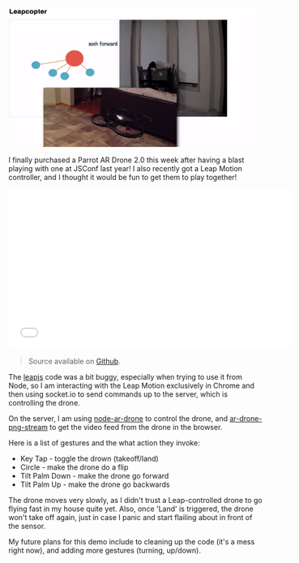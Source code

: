 ![Leapcopter in Action](images/leapcopter.png)

I finally purchased a Parrot AR Drone 2.0 this week after having a blast
playing with one at JSConf last year! I also recently got a Leap Motion
controller, and I thought it would be fun to get them to play together!

<iframe width="560" height="315" src="//www.youtube.com/embed/wRECaiWOaIA" frameborder="0"
allowfullscreen></iframe>

> Source available on [Github](https://github.com/nicknisi/leapcopter).

The [leapjs](https://github.com/leapmotion/leapjs) code was a bit buggy, especially when trying to use it from
Node, so I am interacting with the Leap Motion exclusively in Chrome and
then using socket.io to send commands up to the server, which is
controlling the drone.

On the server, I am using [node-ar-drone](https://github.com/felixge/node-ar-drone) to control the drone, and
[ar-drone-png-stream](https://github.com/Soarez/ar-drone-png-stream) to
get the video feed from the drone in the browser.

Here is a list of gestures and the what action they invoke:

* Key Tap - toggle the drown (takeoff/land)
* Circle - make the drone do a flip
* Tilt Palm Down -  make the drone go forward
* Tilt Palm Up - make the drone go backwards

The drone moves very slowly, as I didn't trust a Leap-controlled drone to
go flying fast in my house quite yet. Also, once 'Land' is triggered, the
drone won't take off again, just in case I panic and start flailing about
in front of the sensor.

My future plans for this demo include to cleaning up the code (it's a mess right
now), and adding more gestures (turning, up/down).
